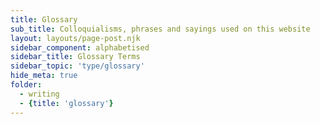 ```yaml
---
title: Glossary
sub_title: Colloquialisms, phrases and sayings used on this website
layout: layouts/page-post.njk
sidebar_component: alphabetised
sidebar_title: Glossary Terms
sidebar_topic: 'type/glossary'
hide_meta: true
folder: 
  - writing
  - {title: 'glossary'}
---
```


